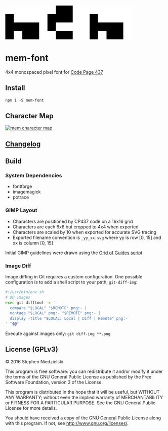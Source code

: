 <img style='image-rendering: pixelated;' width='400' src='doc/logo.png'
  alt='logo'>

# mem-font
4x4 monospaced pixel font for [Code Page 437](https://en.wikipedia.org/wiki/Code_page_437)

## Install
```npm i -S mem-font```

## Character Map
<a href='build/mem.png'><img style='image-rendering: pixelated;' width='400'
  src='build/mem.png' alt='mem character map'></a>

## [Changelog](doc/changelog.md)

## Build

### System Dependencies
- fontforge
- imagemagick
- potrace

### GIMP Layout
- Characters are positioned by CP437 code on a 16x16 grid
- Characters are each 6x6 but cropped to 4x4 when exported
- Characters are scaled by 10 when exported for accurate SVG tracing
- Exported filename convention is ```_yy_xx.svg``` where yy is row [0, 15]
  and xx is column [0, 15]

Initial GIMP guidelines were drawn using the
[Grid of Guides script](http://registry.gimp.org/node/12003)

### Image Diff

Image diffing in Git requires a custom configuration. One possible configuration
is to add a shell script to your path, `git-diff-img`:

```sh
#!/usr/bin/env sh
# $@ images
exec git difftool -x '
  compare "$LOCAL" "$REMOTE" png:- |
  montage "$LOCAL" png:- "$REMOTE" png:- |
  display -title "$LOCAL: Local | Diff | Remote" png:-
' "$@"
```

Execute against images only: ```git diff-img **.png```

## License (GPLv3)
© 2016 Stephen Niedzielski

This program is free software: you can redistribute it and/or modify it
under the terms of the GNU General Public License as published by the
Free Software Foundation, version 3 of the License.

This program is distributed in the hope that it will be useful, but
WITHOUT ANY WARRANTY; without even the implied warranty of
MERCHANTABILITY or FITNESS FOR A PARTICULAR PURPOSE. See the GNU General
Public License for more details.

You should have received a copy of the GNU General Public License along
with this program. If not, see <http://www.gnu.org/licenses/>.
